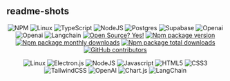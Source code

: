 ## readme-shots

<div align="center">

![NPM](https://img.shields.io/badge/NPM-%23CB3837.svg?style=flat-square&logo=npm&logoColor=white)
![Linux](https://img.shields.io/badge/Linux-FCC624?style=flat-square&logo=linux&logoColor=black)
![TypeScript](https://img.shields.io/badge/typescript-%23007ACC.svg?style=flat-square&logo=typescript&logoColor=white) ![NodeJS](https://img.shields.io/badge/node.js-6DA55F?style=flat-square&logo=node.js&logoColor=white) ![Postgres](https://img.shields.io/badge/postgres-%23316192.svg?style=flat-square&logo=postgresql&logoColor=white) ![Supabase](https://img.shields.io/badge/Supabase-3FCF8E.svg?style=flat-square&logo=Supabase&logoColor=white)
![Openai](https://img.shields.io/badge/OpenAI-412991.svg?style=flat-square&logo=OpenAI&logoColor=white) ![Openai](https://img.shields.io/badge/Nodemon-76D04B.svg?style=flat-square&logo=Nodemon&logoColor=white) ![Langchain](https://img.shields.io/badge/Langchain-red?style=flat-square)
[![Open Source? Yes!](https://badgen.net/badge/Open%20Source%20%3F/Yes%21/blue?icon=github)](https://github.com/Naereen/badges/)
[![Npm package version](https://badgen.net/npm/v/dbsense-ai)](https://npmjs.com/package/dbsense-ai)
[![Npm package monthly downloads](https://badgen.net/npm/dm/dbsense-ai)](https://www.npmjs.com/package/dbsense-ai)
[![Npm package total downloads](https://badgen.net/npm/dt/dbsense-ai)](https://www.npmjs.com/package/dbsense-ai)
[![GitHub contributors](https://badgen.net/github/contributors/vedanti-u/DbSense-AI)](https://GitHub.com/vedanti-u/DbSense-AI/graphs/contributors/)

</div>

<div>
<div align="center">

![Linux](https://img.shields.io/badge/Linux-FCC624?style-plastic-green&logo=linux&logoColor=black)
![Electron.js](https://img.shields.io/badge/Electron-191970?style-plastic-green&logo=Electron&logoColor=white)
![NodeJS](https://img.shields.io/badge/node.js-6DA55F?style-plastic-green&logo=node.js&logoColor=white)
![Javascript](https://img.shields.io/badge/JavaScript-323330?style-plastic-green&logo=javascript&logoColor=F7DF1E)
![HTML5](https://img.shields.io/badge/html5-%23E34F26.svg?style-plastic-green&logo=html5&logoColor=white)
![CSS3](https://img.shields.io/badge/css3-%231572B6.svg?style-plastic-green&logo=css3&logoColor=white)
![TailwindCSS](https://img.shields.io/badge/Tailwind_CSS-38B2AC?style-plastic-green&logo=tailwind-css&logoColor=white)
![OpenAI](https://img.shields.io/badge/OpenAI-412991.svg?style-plastic-green&logo=OpenAI&logoColor=white)
![Chart.js](https://img.shields.io/badge/chart.js-F5788D.svg?style-plastic-green&logo=chart.js&logoColor=white)
![LangChain](https://img.shields.io/badge/langchain-purple)
<br/>
<br/>
